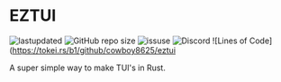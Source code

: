 # EZTUI

![lastupdated](https://img.shields.io/github/last-commit/cowboy8625/eztui)
![GitHub repo size](https://img.shields.io/github/repo-size/cowboy8625/eztui)
![issuse](https://img.shields.io/github/issues/cowboy8625/eztui)
![Discord](https://img.shields.io/discord/509849754155614230)
![Lines of Code](https://tokei.rs/b1/github/cowboy8625/eztui

A super simple way to make TUI's in Rust.
